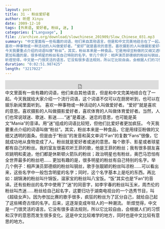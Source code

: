 ```yaml
---
layout: post
title: 31 - 粉丝爱好者
author: 昕煜 Xinyu
date: 2009-12-10
tags: [外来语, 爱好者, 粉丝, 迷, ]
categories: ["Language", ]
file: //archive.org/download/slowchinese_201909/Slow_Chinese_031.mp3
summary: "中文里面有一些有趣的词语，他们来自其他语言，但是和中文完美地结合在了一起。今天我就给大家介绍一个流行词语，这个词语不仅可以在厨房听到，也可以在娱乐新闻里面听到。  
喜欢一种事物或一种活动的人叫做爱好者。“爱好”就是喜欢的意思。喜欢摄影的人叫做摄影爱好者，喜欢体育的人叫做体育爱好者。当然，人们也常说球迷、歌迷、影迷……“迷”是着迷、迷恋的意思，也可能是英文“Mania”的音译。用“迷”组成的词语比较短，但他们比爱好者更加疯狂。  
今天我要重点介绍的词语叫做“粉丝”。其实，粉丝本来是一种食品，它是用绿豆粉做的又细又透明的面条。但是由于“粉丝”的发音和英文单词“Fan”的复数“Fans”很像，它就成功地从食物变成了人。粉丝就是爱好者或迷的意思。每个歌手、影星或者球星都有自己的粉丝。我的室友很喜欢听王菲的歌，他是王菲的粉丝；我有很多朋友喜欢姚明和麦迪，他们都是休斯顿火箭队的粉丝；政治明星也有粉丝，奥巴马恐怕有全世界最多的粉丝吧……  
更加有趣的是，很多明星的粉丝有自己特别的名字。举几个例子：相声演员郭德纲的粉丝叫钢丝，歌手张靓颖的粉丝叫凉粉……可以看出来，这些名字中一般包含明星的名字；同时，这个名字基本上是吃的东西。再比如：胡锦涛的粉丝叫什锦饭，温家宝的粉丝叫八宝饭。“饭”其实也是“Fan”的音译。还有些粉丝的名字中使用了“迷”的同音字，如李宇春的粉丝叫玉米，周杰伦的粉丝叫杰迷……粉丝给自己起名字，这要归功于湖南电视台的一个选秀节目，叫《超级女声》。因为参加比赛的歌手很多，疯狂的粉丝为了区分自己，就给自己起了这些稀奇古怪的名字。后来，这逐渐变成年轻人的一种潮流。  
昕煜觉得，中文是一门很灵活的语言。它没有很多语法规则，所以它比较自由，会根据人们的习惯和汉字的意思而发生很多变化。这是中文比较难学的地方，同时也是中文比较有意思的地方。"
duration: "0:02:51.987425"
length: "3217022"
---
```


<iframe src="https://archive.org/embed/slowchinese_201909/Slow_Chinese_031.mp3" width="500" height="30" frameborder="0" webkitallowfullscreen="true" mozallowfullscreen="true" allowfullscreen></iframe>
中文里面有一些有趣的词语，他们来自其他语言，但是和中文完美地结合在了一起。今天我就给大家介绍一个流行词语，这个词语不仅可以在厨房听到，也可以在娱乐新闻里面听到。  
喜欢一种事物或一种活动的人叫做爱好者。“爱好”就是喜欢的意思。喜欢摄影的人叫做摄影爱好者，喜欢体育的人叫做体育爱好者。当然，人们也常说球迷、歌迷、影迷……“迷”是着迷、迷恋的意思，也可能是英文“Mania”的音译。用“迷”组成的词语比较短，但他们比爱好者更加疯狂。  
今天我要重点介绍的词语叫做“粉丝”。其实，粉丝本来是一种食品，它是用绿豆粉做的又细又透明的面条。但是由于“粉丝”的发音和英文单词“Fan”的复数“Fans”很像，它就成功地从食物变成了人。粉丝就是爱好者或迷的意思。每个歌手、影星或者球星都有自己的粉丝。我的室友很喜欢听王菲的歌，他是王菲的粉丝；我有很多朋友喜欢姚明和麦迪，他们都是休斯顿火箭队的粉丝；政治明星也有粉丝，奥巴马恐怕有全世界最多的粉丝吧……  
更加有趣的是，很多明星的粉丝有自己特别的名字。举几个例子：相声演员郭德纲的粉丝叫钢丝，歌手张靓颖的粉丝叫凉粉……可以看出来，这些名字中一般包含明星的名字；同时，这个名字基本上是吃的东西。再比如：胡锦涛的粉丝叫什锦饭，温家宝的粉丝叫八宝饭。“饭”其实也是“Fan”的音译。还有些粉丝的名字中使用了“迷”的同音字，如李宇春的粉丝叫玉米，周杰伦的粉丝叫杰迷……粉丝给自己起名字，这要归功于湖南电视台的一个选秀节目，叫《超级女声》。因为参加比赛的歌手很多，疯狂的粉丝为了区分自己，就给自己起了这些稀奇古怪的名字。后来，这逐渐变成年轻人的一种潮流。  
昕煜觉得，中文是一门很灵活的语言。它没有很多语法规则，所以它比较自由，会根据人们的习惯和汉字的意思而发生很多变化。这是中文比较难学的地方，同时也是中文比较有意思的地方。